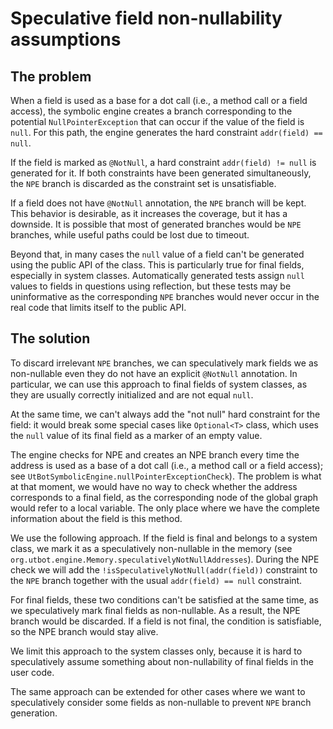 # Speculative field non-nullability assumptions

## The problem

When a field is used as a base for a dot call (i.e., a method call or a field access),
the symbolic engine creates a branch corresponding to the potential `NullPointerException`
that can occur if the value of the field is `null`. For this path, the engine generates
the hard constraint `addr(field) == null`.

If the field is marked as `@NotNull`, a hard constraint `addr(field) != null` is generated
for it. If both constraints have been generated simultaneously, the `NPE` branch is discarded
as the constraint set is unsatisfiable.

If a field does not have `@NotNull` annotation, the `NPE` branch will be kept. This behavior
is desirable, as it increases the coverage, but it has a downside. It is possible that
most of generated branches would be `NPE` branches, while useful paths could be lost due to timeout.

Beyond that, in many cases the `null` value of a field can't be generated using the public API
of the class. This is particularly true for final fields, especially in system classes.
Automatically generated tests assign `null` values to fields in questions using reflection,
but these tests may be uninformative as the corresponding `NPE` branches would never occur
in the real code that limits itself to the public API.

## The solution

To discard irrelevant `NPE` branches, we can speculatively mark fields we as non-nullable even they
do not have an explicit `@NotNull` annotation. In particular, we can use this approach to final
fields of system classes, as they are usually correctly initialized and are not equal `null`.

At the same time, we can't always add the "not null" hard constraint for the field: it would break
some special cases like `Optional<T>` class, which uses the `null` value of its final field
as a marker of an empty value.

The engine checks for NPE and creates an NPE branch every time the address is used
as a base of a dot call (i.e., a method call or a field access);
see `UtBotSymbolicEngine.nullPointerExceptionCheck`). The problem is what at that moment, we would have
no way to check whether the address corresponds to a final field, as the corresponding node
of the global graph would refer to a local variable. The only place where we have the complete
information about the field is this method.

We use the following approach. If the field is final and belongs to a system class,
we mark it as a speculatively non-nullable in the memory
(see `org.utbot.engine.Memory.speculativelyNotNullAddresses`). During the NPE check
we will add the `!isSpeculativelyNotNull(addr(field))` constraint
to the `NPE` branch together with the usual `addr(field) == null` constraint.

For final fields, these two conditions can't be satisfied at the same time, as we speculatively
mark final fields as non-nullable. As a result, the NPE branch would be discarded. If a field
is not final, the condition is satisfiable, so the NPE branch would stay alive.

We limit this approach to the system classes only, because it is hard to speculatively assume
something about non-nullability of final fields in the user code.

The same approach can be extended for other cases where we want to speculatively consider some
fields as non-nullable to prevent `NPE` branch generation.
